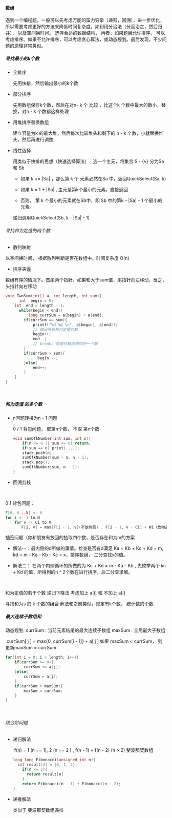 ####  数组

遇到一个编程题，一般可以先考虑万能的蛮力穷举（递归，回溯），进一步优化， 所以需要考虑更好的方法来降低时间复杂度。如利用分治法（分而治之，然后归并）， 以及空间换时间。 选择合适的数据结构， 再者，如果题目允许排序， 可以考虑排序。如果不允许排序，可以考虑贪心算法，或动态规划。最后发现，不少问题的原理非常类似。

##### 寻找最小的k个数

* 全排序

   先用快排，然后输出最小的k个数

* 部分排序

   先用数组保存k个数，然后在对n- k 个 比较 ，比这个k 个数中最大的数小，替换，对n - k 个数都这样处理

* 用堆排序替换数组

  建立容量为k 的最大堆，然后每次比较堆头和剩下的 n - k 个数，小就替换堆头，然后再进行调整

* 线性选择

  用类似于快排的思想（快速选择算法） , 选一个主元，将集合 S - {v}  分为Sa 和 Sb

  * 如果 k <= |Sa| ，那么第 k 个 元素必然在Sa 中，返回QuickSelect(Sa, k)

  *  如果 k  = 1 + |Sa| , 主元是第k个最小的元素。直接返回

  *  否则， 第 k 个最小的元素就在Sb中，即 Sb 中的第k - |Sa|  - 1 个最小的元素。

    递归调用QuickSelect(Sb, k - |Sa| - 1)  




###### 寻找和为定值的两个数

*  散列映射

  以空间换时间， 根据散列判断是否在数组中。时间复杂度 O(n)

*  排序夹逼

  数组有序的情况下。首尾两个指针，如果和大于sum值，尾指针向左移动，反之，头指针向右移动

  ```c++
  void TwoSum(int[] a, int length, int sum){
    	int  begin = 0;
      int  end = length - 1;
    	while(begin < end){
        	long currSum = a[begin] + a[end];
          if(currSum == sum){
              printf("%d %d \n", a[begin], a[end]);
              // 输出所有和为定值的数
              begin++;
              end--;
              // break; 如果只输出相同的一个数
          }
          if(currSum > sum){
            	begin --;
          }else{
              end++;
          }
      }
  }
  ```

  ​

##### 和为定值 的多个数

* n问题转换为n - 1 问题  

  0 / 1 背包问题， 取第n个数， 不取 第n个数

  ```c++
  void sumOfkNumber(int sum, int n){
      if(n <= 0 || sum <= 0) return;
      if(sum == n) print(....);
      stack.push(n);
      sumOfkNumber(sum - n, n - 1);
      stack.pop();
      sumOfkNumber(sum, n - 1);
  }
  ```

* 回溯剪枝

  ​

0 1 背包问题：

```c++
F[0, 0...V] <- 0
for i <- 1 to N
    for v <- Ci to V
       F[i, v] = max{F[i - 1, v](不放物品) , F[i - 1, v - Ci] + Wi（放物品）}
```

抽签问题（你和朋友有放回的抽取四个数，是否存在和为m的方案

*  解法一：最内侧的d所做的事情。检查是否有d满足 Ka + Kb + Kc + Kd = m, kd = m - Ka - Kb - Kc = x，排序数组， 二分查找x的值。

* 解法二： 在两个内侧循环的所做的为 Kc + Kd = m - Ka - Kb , 先枚举两个 kc  + Kd 的值，所得到的n ^ 2个数在进行排序，后二分查求解。

  ​

 和为定值的若干个数  递归下降法      考虑加上 a[i] 和 不加上 a[i]

寻找和为s 的 k 个数的组合  解法和之前类似，规定有k个数， 统计数的个数



##### 最大连续子数组和

动态规划:      currSum : 当前元素结尾的最大连续子数组  maxSum : 全局最大子数组

​		     currSum[ j ] = max{0, currSum[i - 1]} + a[ j ]   如果 maxSum < currSum， 则更新maxSum = currSum

```c++
for(int i = 0; i < length; i++){
  	if(currSum >= 0){
    	currSum += a[j];
  	}else{
        currSum = a[j];
  	}
    if(currSum > maxSum){
        maxSum = currSum;
    }
}
```

​	 

###### 跳台阶问题

* 递归解法

  ​       f(n) = 1 (n == 1), 2 (n == 2 ) , f(n - 1) + f(n - 2)  (n > 2)  斐波那契数组

  ```c++
  long long Fibonacci(unsigned int n){
   	int result[3] = {0, 1, 2};
      if(n <= 2){
       	return result[n]
      }
      return Fibonacci(n - 1) + Fibonacci(n - 2);
  }
  ```

* 递推解法

  类似于 斐波那契数组递推

  ​
